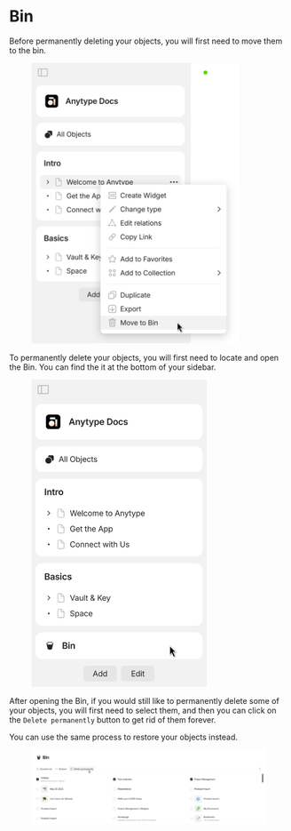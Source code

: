 # Bin

Before permanently deleting your objects, you will first need to move them to the bin.&#x20;

<figure><img src="../../.gitbook/assets/image (87).png" alt="" width="375"><figcaption></figcaption></figure>

To permanently delete your objects, you will first need to locate and open the Bin. You can find the it at the bottom of your sidebar.

<figure><img src="../../.gitbook/assets/image (100).png" alt="" width="316"><figcaption></figcaption></figure>

After opening the Bin, if you would still like to permanently delete some of your objects, you will first need to select them, and then you can click on the `Delete permanently` button to get rid of them forever.

You can use the same process to restore your objects instead.

<figure><img src="../../.gitbook/assets/image (75).png" alt=""><figcaption></figcaption></figure>
